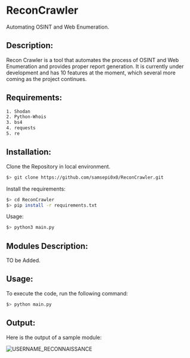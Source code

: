 # ReconCrawler
Automating OSINT and Web Enumeration.

## Description:
Recon Crawler is a tool that automates the process of OSINT and Web Enumeration and provides proper report generation. It is currently under development and has 10 features at the moment, which several more coming as the project continues.

## Requirements:
 ```bash
 1. Shodan
 2. Python-Whois
 3. bs4
 4. requests
 5. re
 ```

## Installation:
 Clone the Repository in local environment.
 ```bash
 $> git clone https://github.com/samsepi0x0/ReconCrawler.git
 ```
 
 Install the requirements:
 ```bash
 $> cd ReconCrawler
 $> pip install -r requirements.txt
 ```
 
 Usage:
 ```bash
 $> python3 main.py
 ```
 
## Modules Description:
 TO be Added.
 
## Usage:
 To execute the code, run the following command:
 ```bash
 $> python main.py
 ```
 
## Output:
 Here is the output of a sample module:
 
 ![USERNAME_RECONNAISSANCE](https://raw.githubusercontent.com/samsepi0x0/ReconCrawler/main/Screenshot%20from%202022-08-26%2007-59-02.png)
